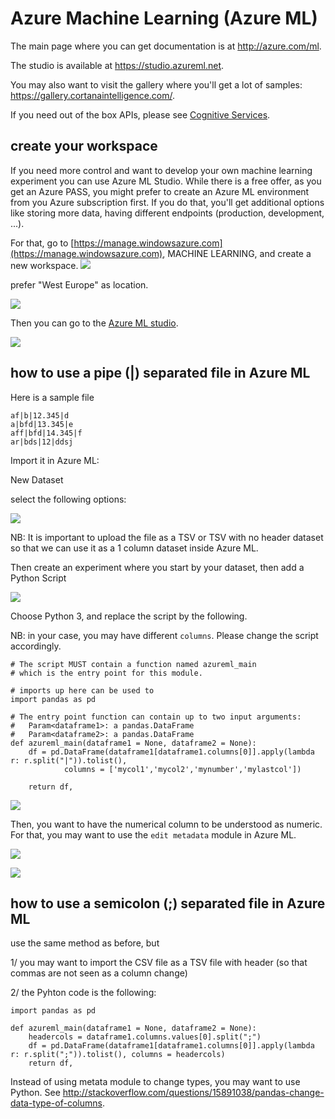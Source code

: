 # Azure Machine Learning (Azure ML)


The main page where you can get documentation is at <http://azure.com/ml>. 

The studio is available at <https://studio.azureml.net>.

You may also want to visit the gallery where you'll get a lot of samples: <https://gallery.cortanaintelligence.com/>.

If you need out of the box APIs, please see [Cognitive Services](CognitiveServices.md).

## create your workspace

If you need more control and want to develop your own machine learning experiment you can use Azure ML Studio. 
While there is a free offer, as you get an Azure PASS, you might prefer to create an Azure ML environment from you Azure subscription first. If you do that, you'll get additional options like storing more data, having different endpoints (production, development, ...).

For that, go to [https://manage.windowsazure.com](https://manage.windowsazure.com), MACHINE LEARNING, and create a new workspace. 
![](azureml/3.png)

prefer "West Europe" as location.

![](azureml/4.png)

Then you can go to the [Azure ML studio](http://studio.azureml.net).

![](azureml/5.png)


## how to use a pipe (|) separated file in Azure ML

Here is a sample file

```
af|b|12.345|d
a|bfd|13.345|e
aff|bfd|14.345|f
ar|bds|12|ddsj
```

Import it in Azure ML: 

New Dataset

select the following options: 

![](azureml/101.png)

NB: It is important to upload the file as a TSV or TSV with no header dataset so that we can use it as a 1 column dataset inside Azure ML.

Then create an experiment where you start by your dataset, then add a Python Script 

![](azureml/102.png)

Choose Python 3, and replace the script by the following.

NB: in your case, you may have different `columns`. Please change the script accordingly.

```
# The script MUST contain a function named azureml_main
# which is the entry point for this module.

# imports up here can be used to 
import pandas as pd

# The entry point function can contain up to two input arguments:
#   Param<dataframe1>: a pandas.DataFrame
#   Param<dataframe2>: a pandas.DataFrame
def azureml_main(dataframe1 = None, dataframe2 = None):
    df = pd.DataFrame(dataframe1[dataframe1.columns[0]].apply(lambda r: r.split("|")).tolist(),
            columns = ['mycol1','mycol2','mynumber','mylastcol'])

    return df,
```

![](azureml/103.png)


Then, you want to have the numerical column to be understood as numeric. 
For that, you may want to use the `edit metadata` module in Azure ML.


![](azureml/104.png)

![](azureml/105.png)

## how to use a semicolon (;) separated file in Azure ML

use the same method as before, but 

1/ you may want to import the CSV file as a TSV file with header (so that commas are not seen as a column change)

2/ the Pyhton code is the following:


```
import pandas as pd

def azureml_main(dataframe1 = None, dataframe2 = None):
    headercols = dataframe1.columns.values[0].split(";")
    df = pd.DataFrame(dataframe1[dataframe1.columns[0]].apply(lambda r: r.split(";")).tolist(), columns = headercols)
    return df,
```

Instead of using metata module to change types, you may want to use Python. See <http://stackoverflow.com/questions/15891038/pandas-change-data-type-of-columns>.

